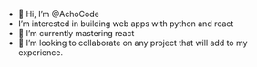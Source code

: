 - 👋 Hi, I’m @AchoCode
- I’m interested in building web apps with python and react
- 🌱 I’m currently mastering react
- 💞️ I’m looking to collaborate on any project that will add to my experience.
<!---
AchoCode/AchoCode is a ✨ special ✨ repository because its `README.md` (this file) appears on your GitHub profile.
You can click the Preview link to take a look at your changes.
--->
